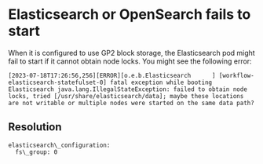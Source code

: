 # Elasticsearch or OpenSearch fails to start

When it is configured to use GP2 block storage, the Elasticsearch pod might fail to start
if it cannot obtain node locks. You might see the following error:

```
[2023-07-18T17:26:56,256][ERROR][o.e.b.Elasticsearch      ] [workflow-elasticsearch-statefulset-0] fatal exception while booting Elasticsearch java.lang.IllegalStateException: failed to obtain node locks, tried [/usr/share/elasticsearch/data]; maybe these locations are not writable or multiple nodes were started on the same data path?
```

## Resolution

```
elasticsearch\_configuration:
  fs\_group: 0
```